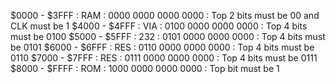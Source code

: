 
$0000 - $3FFF : RAM : 0000 0000 0000 0000 : Top 2 bits must be 00 and CLK must be 1
$4000 - $4FFF : VIA : 0100 0000 0000 0000 : Top 4 bits must be 0100
$5000 - $5FFF : 232 : 0101 0000 0000 0000 : Top 4 bits must be 0101
$6000 - $6FFF : RES : 0110 0000 0000 0000 : Top 4 bits must be 0110
$7000 - $7FFF : RES : 0111 0000 0000 0000 : Top 4 bits must be 0111
$8000 - $FFFF : ROM : 1000 0000 0000 0000 : Top   bit  must be 1